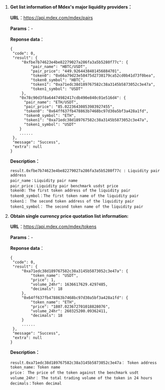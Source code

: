 

1. **Get list information of Mdex's major liquidity providers：**

   

   **URL**：https://api.mdex.com/mdex/pairs

   **Params**：-

   **Reponse data**：

   ```
   {
   	"code": 0,
   	"result": {
   		"0xfbe7b74623e4be82279027a286fa3a5b5280f77c": {
   			"pair_name": "HBTC/USDT",
   			"pair_price": "449.9264438481456884701",
   			"token0": "0x66a79d23e58475d2738179ca52cd0b41d73f0bea",
   			"token0_symbol": "HBTC",
   			"token1": "0xa71edc38d189767582c38a3145b5873052c3e47a",
   			"token1_symbol": "USDT"
   		},
       "0x78c90d3f8a64474982417cdb490e840c01e516d4": {
         "pair_name": "ETH/USDT",
         "pair_price": "85.02236430853983927455",
         "token0": "0x64ff637fb478863b7468bc97d30a5bf3a428a1fd",
         "token0_symbol": "ETH",
         "token1": "0xa71edc38d189767582c38a3145b5873052c3e47a",
         "token1_symbol": "USDT"
       }
       ......
   	},
   	"message": "Success",
   	"extra": null
   }
   ```

   **Description：**

   ```
   result.0xfbe7b74623e4be82279027a286fa3a5b5280f77c : Liquidity pair address
   pair_name：Liquidity pair name
   pair_price：Liquidity pair benchmark usdst price
   token0: The first token address of the liquidity pair
   token0_symbol：The first token name of the liquidity pair
   token1： The second token address of the liquidity pair
   token1_symbol： The second token name of the liquidity pair
   ```

   



2. **Obtain single currency price quotation list information:**

   **URL**：https://api.mdex.com/mdex/tokens

   **Params**：-

   **Reponse data**：

   ```
   {
   	"code": 0,
   	"result": {
   		"0xa71edc38d189767582c38a3145b5873052c3e47a": {
   			"token_name": "USDT",
   			"price": 1,
   			"volume_24hr": 1636617629.4297485,
   			"decimals": 18
   		},
   		"0x64ff637fb478863b7468bc97d30a5bf3a428a1fd": {
   			"token_name": "ETH",
   			"price": "1807.023672701018828076",
   			"volume_24hr": 260325200.09362411,
   			"decimals": 18
   		}
   		......
   	},
   	"message": "Success",
   	"extra": null
   }
   ```

   **Description：**

   ```
   result.0xa71edc38d189767582c38a3145b5873052c3e47a： Token address
   token_name: Token name
   price： The price of the token against the benchmark usdt
   volume_24hr： The total trading volume of the token in 24 hours
   decimals：Token decimal
   ```

   
